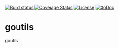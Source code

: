 [![Build status](https://ci.appveyor.com/api/projects/status/4ky9014x3d975b00?svg=true)](https://ci.appveyor.com/project/lifezq/goutils)
[![Coverage Status](https://img.shields.io/coveralls/lifezq/goutils.svg?style=flat-square)](https://coveralls.io/github/lifezq/goutils?branch=master)
[![License](http://img.shields.io/badge/license-apache-blue.svg?style=flat-square)](https://raw.githubusercontent.com/lifezq/goutils/master/LICENSE)
[![GoDoc](http://img.shields.io/badge/go-documentation-blue.svg?style=flat-square)](https://pkg.go.dev/github.com/lifezq/goutils)

# goutils
goutils
